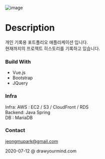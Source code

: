 ![image](https://user-images.githubusercontent.com/18201794/107038232-8f187c00-67ff-11eb-8fa0-9a6e11da2bdb.png)  
# Description  
개인 기록용 포트폴리오 애플리케이션 입니다.  
현재까지의 프로젝트 히스토리를 기록하고 있습니다.  

### Build With
- Vue.js
- Bootstrap
- JQuery

### Infra
Infra: AWS : EC2 / S3 / CloudFront / RDS  
Backend: Java Spring   
DB : MariaDB  


### Contact  
jeongmupark@gmail.com  


2020-07-12 @ drawyourmind.com


